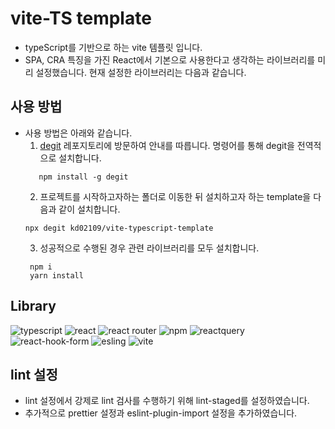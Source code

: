 # vite-TS template
- typeScript를 기반으로 하는 vite 템플릿 입니다. 
- SPA, CRA 특징을 가진 React에서 기본으로 사용한다고 생각하는 라이브러리를 미리 설정했습니다. 현재 설정한 라이브러리는 다음과 같습니다.

## 사용 방법
- 사용 방법은 아래와 같습니다. 
   1. [degit](https://github.com/Rich-Harris/degit) 레포지토리에 방문하여 안내를 따릅니다. 명령어를 통해 degit을 전역적으로 설치합니다.
   ```
      npm install -g degit
   ```
   2. 프로젝트를 시작하고자하는 폴더로 이동한 뒤 설치하고자 하는 template을 다음과 같이 설치합니다.
   ```
   npx degit kd02109/vite-typescript-template
   ```
   3. 성공적으로 수행된 경우 관련 라이브러리를 모두 설치합니다.
   ```
    npm i
    yarn install
   ```

## Library
<img src="https://img.shields.io/badge/TypeScript-007ACC?style=for-the-badge&logo=typescript&logoColor=white" alt="typescript"/>
<img src="https://img.shields.io/badge/React-20232A?style=for-the-badge&logo=react&logoColor=61DAFB" alt="react"/>
<img src="https://img.shields.io/badge/React_Router-CA4245?style=for-the-badge&logo=react-router&logoColor=white" alt="react router"/>
<img src="https://img.shields.io/badge/npm-CB3837?style=for-the-badge&logo=npm&logoColor=white" alt="npm"/>
<img src="https://img.shields.io/badge/-React%20Query-FF4154?style=for-the-badge&logo=react%20query&logoColor=white" alt="reactquery"/>
<img src="https://img.shields.io/badge/React%20Hook%20Form-%23EC5990.svg?style=for-the-badge&logo=reacthookform&logoColor=white" alt="react-hook-form">
<img src="https://img.shields.io/badge/ESLint-4B3263?style=for-the-badge&logo=eslint&logoColor=white" alt="esling">
<img src="https://img.shields.io/badge/vite-%23646CFF.svg?style=for-the-badge&logo=vite&logoColor=white" alt="vite">


## lint 설정
- lint 설정에서 강제로 lint 검사를 수행하기 위해 lint-staged를 설정하였습니다.
- 추가적으로 prettier 설정과 eslint-plugin-import 설정을 추가하였습니다.
